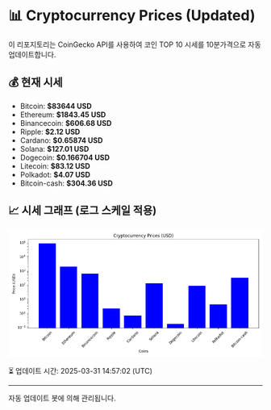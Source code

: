 
# 📊 Cryptocurrency Prices (Updated)

이 리포지토리는 CoinGecko API를 사용하여 코인 TOP 10 시세를 10분가격으로 자동 업데이트합니다.

## 💰 현재 시세
- Bitcoin: **$83644 USD**
- Ethereum: **$1843.45 USD**
- Binancecoin: **$606.68 USD**
- Ripple: **$2.12 USD**
- Cardano: **$0.65874 USD**
- Solana: **$127.01 USD**
- Dogecoin: **$0.166704 USD**
- Litecoin: **$83.12 USD**
- Polkadot: **$4.07 USD**
- Bitcoin-cash: **$304.36 USD**

## 📈 시세 그래프 (로그 스케일 적용)
![Crypto Prices](crypto_prices.png)

⏳ 업데이트 시간: 2025-03-31 14:57:02 (UTC)

---
자동 업데이트 봇에 의해 관리됩니다.
